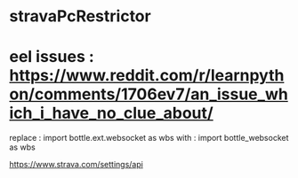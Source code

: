 ﻿# stravaPcRestrictor


# eel issues : https://www.reddit.com/r/learnpython/comments/1706ev7/an_issue_which_i_have_no_clue_about/

replace :
import bottle.ext.websocket as wbs
with :
import bottle_websocket as wbs



https://www.strava.com/settings/api


